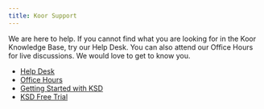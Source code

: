 ```yaml
---
title: Koor Support
---
```


We are here to help. If you cannot find what you are looking for in the Koor Knowledge Base, try our Help Desk. You can also attend our Office Hours for live discussions. We would love to get to know you.

- [Help Desk](help-desk)
- [Office Hours](office-hours)
- [Getting Started with KSD](ksd-getting-started)
- [KSD Free Trial](free-trial)
